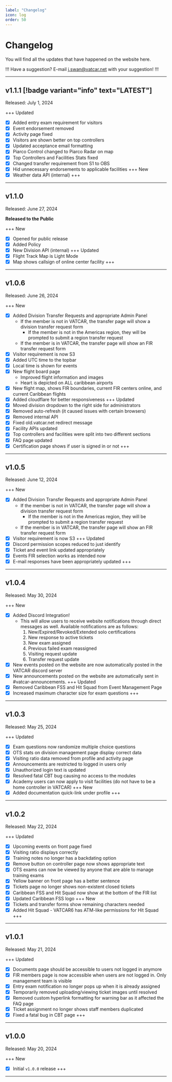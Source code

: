```yaml
---
label: "Changelog"
icon: log
order: 50
---
```


# Changelog

You will find all the updates that have happened on the website here.

!!!
Have a suggestion? E-mail j.swan@vatcar.net with your suggestion!
!!!

---

## v1.1.1 [!badge variant="info" text="LATEST"]

Released: July 1, 2024

+++ Updated
- [x] Added entry exam requirement for visitors
- [x] Event endorsement removed
- [x] Activity page fixed
- [x] Visitors are shown better on top controllers
- [x] Updated acceptance email formatting
- [x] Piarco Control changed to Piarco Radar on map
- [x] Top Controllers and Facilities Stats fixed
- [x] Changed transfer requirement from S1 to OBS
- [x] Hid unnecessary endorsements to applicable facilities
+++ New
- [x] Weather data API (internal)
+++

---

## v1.1.0

Released: June 27, 2024

**Released to the Public**

+++ New
- [x] Opened for public release
- [x] Added Policy
- [x] New Division API (internal)
+++ Updated
- [x] Flight Track Map is Light Mode
- [x] Map shows callsign of online center facility
+++

---

## v1.0.6

Released: June 26, 2024

+++ New
- [x] Added Division Transfer Requests and appropriate Admin Panel
    - If the member is not in VATCAR, the transfer page will show a division transfer request form
        - If the member is not in the Americas region, they will be prompted to submit a region transfer request
    - If the member is in VATCAR, the transfer page will show an FIR transfer request form
- [x] Visitor requirement is now S3
- [x] Added UTC time to the topbar
- [x] Local time is shown for events
- [x] New flight board page
    - Improved flight information and images
    - Heart is depicted on ALL caribbean airports
- [x] New flight map, shows FIR boundaries, current FIR centers online, and current Caribbean flights
- [x] Added cloudflare for better responsiveness
+++ Updated
- [x] Moved division dropdown to the right side for administrators
- [x] Removed auto-refresh (it caused issues with certain browsers)
- [x] Removed internal API
- [x] Fixed old.vatcar.net redirect message
- [x] Facility APIs updated
- [x] Top controllers and facilities were split into two different sections
- [x] FAQ page updated
- [x] Certification page shows if user is signed in or not
+++

---

## v1.0.5

Released: June 12, 2024

+++ New
- [x] Added Division Transfer Requests and appropriate Admin Panel
    - If the member is not in VATCAR, the transfer page will show a division transfer request form
        - If the member is not in the Americas region, they will be prompted to submit a region transfer request
    - If the member is in VATCAR, the transfer page will show an FIR transfer request form
- [x] Visitor requirement is now S3
+++ Updated
- [x] Discord permission scopes reduced to just identify
- [x] Ticket and event link updated appropriately
- [x] Events FIR selection works as intended now
- [x] E-mail responses have been appropriately updated
+++

---

## v1.0.4

Released: May 30, 2024

+++ New
- [x] Added Discord Integration!
    - This will allow users to receive website notifications through direct messages as well. Available notifications are as follows:
        1. New/Expired/Revoked/Extended solo certifications
        2. New response to active tickets
        3. New exam assigned
        4. Previous failed exam reassigned
        5. Visiting request update
        6. Transfer request update
- [x] New events posted on the website are now automatically posted in the VATCAR discord server
- [x] New announcements posted on the website are automatically sent in #vatcar-announcements.
+++ Updated
- [x] Removed Caribbean FSS and Hit Squad from Event Management Page
- [x] Increased maximum character size for exam questions
+++

---

## v1.0.3

Released: May 25, 2024

+++ Updated
- [x] Exam questions now randomize multiple choice questions
- [x] OTS stats on division management page display correct data
- [x] Visiting ratio data removed from profile and activity page
- [x] Announcements are restricted to logged in users only
- [x] Unauthorized login text is updated
- [x] Resolved fatal CBT bug causing no access to the modules
- [x] Academy users can now apply to visit facilities (do not have to be a home controller in VATCAR)
+++ New
- [x] Added documentation quick-link under profile
+++

---

## v1.0.2

Released: May 22, 2024

+++ Updated
- [x] Upcoming events on front page fixed
- [x] Visiting ratio displays correctly
- [x] Training notes no longer has a backdating option
- [x] Remove button on controller page now shows appropriate text
- [x] OTS exams can now be viewed by anyone that are able to manage training exams
- [x] Yellow banner on front page has a better sentence
- [x] Tickets page no longer shows non-existent closed tickets
- [x] Caribbean FSS and Hit Squad now show at the bottom of the FIR list
- [x] Updated Caribbean FSS logo
+++ New
- [x] Tickets and transfer forms show remaining characters needed
- [x] Added Hit Squad - VATCAR6 has ATM-like permissions for Hit Squad
+++

---

## v1.0.1

Released: May 21, 2024

+++ Updated
- [x] Documents page should be accessible to users not logged in anymore
- [x] FIR members page is now accessible when users are not logged in. Only management team is visible
- [x] Entry exam notification no longer pops up when it is already assigned
- [x] Temporarily removed uploading/viewing ticket images until resolved
- [x] Removed custom hyperlink formatting for warning bar as it affected the FAQ page
- [x] Ticket assignment no longer shows staff members duplicated
- [x] Fixed a fatal bug in CBT page
+++

---

## v1.0.0

Released: May 20, 2024

+++ New
- [x] Initial `v1.0.0` release
+++

---